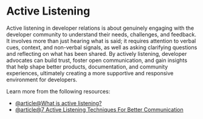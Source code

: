 # Active Listening

Active listening in developer relations is about genuinely engaging with the developer community to understand their needs, challenges, and feedback. It involves more than just hearing what is said; it requires attention to verbal cues, context, and non-verbal signals, as well as asking clarifying questions and reflecting on what has been shared. By actively listening, developer advocates can build trust, foster open communication, and gain insights that help shape better products, documentation, and community experiences, ultimately creating a more supportive and responsive environment for developers.

Learn more from the following resources:

- [@article@What is active listening?](https://hbr.org/2024/01/what-is-active-listening)
- [@article@7 Active Listening Techniques For Better Communication](https://www.verywellmind.com/what-is-active-listening-3024343)